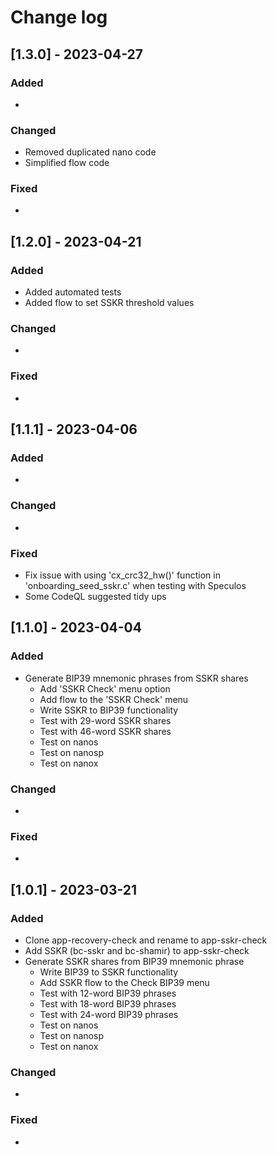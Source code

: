 # Change log

## [1.3.0] - 2023-04-27
### Added
-

### Changed
- Removed duplicated nano code
- Simplified flow code

### Fixed
-

## [1.2.0] - 2023-04-21
### Added
- Added automated tests
- Added flow to set SSKR threshold values

### Changed
-

### Fixed
-

## [1.1.1] - 2023-04-06
### Added
-

### Changed
-

### Fixed
- Fix issue with using 'cx_crc32_hw()' function in 'onboarding_seed_sskr.c' when testing with Speculos
- Some CodeQL suggested tidy ups

## [1.1.0] - 2023-04-04
### Added
- Generate BIP39 mnemonic phrases from SSKR shares
  - Add 'SSKR Check' menu option
  - Add flow to the 'SSKR Check' menu
  - Write SSKR to BIP39 functionality
  - Test with 29-word SSKR shares
  - Test with 46-word SSKR shares
  - Test on nanos
  - Test on nanosp
  - Test on nanox

### Changed
-

### Fixed
-

## [1.0.1] - 2023-03-21

### Added
- Clone app-recovery-check and rename to app-sskr-check
- Add SSKR (bc-sskr and bc-shamir) to app-sskr-check
- Generate SSKR shares from BIP39 mnemonic phrase
  - Write BIP39 to SSKR functionality
  - Add SSKR flow to the Check BIP39 menu
  - Test with 12-word BIP39 phrases
  - Test with 18-word BIP39 phrases
  - Test with 24-word BIP39 phrases
  - Test on nanos
  - Test on nanosp
  - Test on nanox

### Changed
-

### Fixed
-
